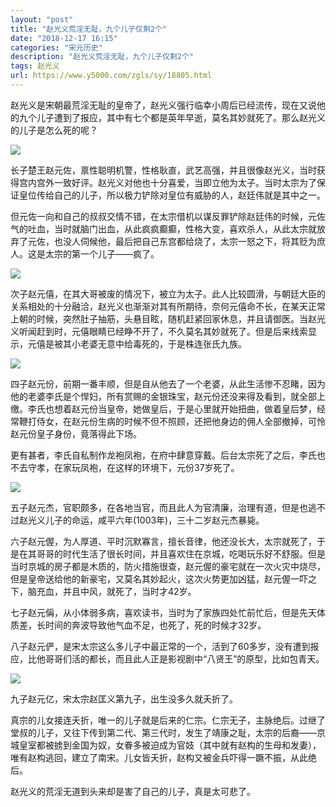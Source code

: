 ```yaml
---
layout: "post"
title: "赵光义荒淫无耻，九个儿子仅剩2个"
date: "2018-12-17 16:15"
categories: "宋元历史"
description: "赵光义荒淫无耻，九个儿子仅剩2个"
tags: 赵光义
url: https://www.y5000.com/zgls/sy/18805.html
---
```






赵光义是宋朝最荒淫无耻的皇帝了，赵光义强行临幸小周后已经流传，现在又说他的九个儿子遭到了报应，其中有七个都是英年早逝，莫名其妙就死了。那么赵光义的儿子是怎么死的呢？

![](https://img.y5000.com/uploads/allimg/170407/10325055U-0.jpg)

长子楚王赵元佐，禀性聪明机警，性格耿直，武艺高强，并且很像赵光义，当时获得宫内宫外一致好评。赵光义对他也十分喜爱，当即立他为太子。当时太宗为了保证皇位传给自己的儿子，所以极力铲除对皇位有威胁的人，赵廷伟就是其中之一。

但元佐一向和自己的叔叔交情不错，在太宗借机以谋反罪铲除赵廷伟的时候，元佐气的吐血，当时就脑门出血，从此疯疯癫癫，性格大变，喜欢杀人，从此太宗就放弃了元佐，也没人伺候他，最后把自己东宫都给烧了，太宗一怒之下，将其贬为庶人。这是太宗的第一个儿子——疯了。

![](https://img.y5000.com/uploads/allimg/170407/8-1F40G020543F.jpg)

次子赵元僖，在其大哥被废的情况下，被立为太子。此人比较圆滑，与朝廷大臣的关系相处的十分融洽，赵光义也渐渐对其有所期待，奈何元僖命不长，在某天正常上朝的时候，突然肚子抽筋，头悬目眩，随机赶紧回家休息，并且请御医。当赵光义听闻赶到时，元僖眼睛已经睁不开了，不久莫名其妙就死了。但是后来线索显示，元僖是被其小老婆无意中给毒死的，于是株连张氏九族。

![](https://img.y5000.com/uploads/allimg/170407/1032505615-1.jpg)

四子赵元份，前期一番丰顺，但是自从他去了一个老婆，从此生活惨不忍睹，因为他的老婆李氏是个悍妇，所有赏赐的金银珠宝，赵元份还没来得及看到，就全部上缴。李氏也想着赵元份当皇帝，她做皇后，于是心里就开始扭曲，做着皇后梦，经常鞭打侍女，在赵元份生病的时候不但不照顾，还把他身边的佣人全部撤掉，可怜赵元份皇子身份，竟落得此下场。

更有甚者，李氏自私制作龙袍凤袍，在府中肆意穿戴。后台太宗死了之后，李氏也不去守孝，在家玩凤袍，在这样的环境下，元份37岁死了。

![](https://img.y5000.com/uploads/allimg/170407/8-1F40G02103500.jpg)

五子赵元杰，官职颇多，在各地当官，而且此人为官清廉，治理有道，但是也逃不过赵光义儿子的命运，咸平六年(1003年)，三十二岁赵元杰暴毙。

六子赵元偓，为人厚道、平时沉默寡言，擅长音律，他还没长大，太宗就死了，于是在其哥哥的时代生活了很长时间，并且喜欢住在京城，吃喝玩乐好不舒服。但是当时京城的房子都是木质的，防火措施很查，赵元偓的豪宅就在一次火灾中烧尽，但是皇帝送给他的新豪宅，又莫名其妙起火，这次火势更加凶猛，赵元偓一吓之下，脑充血，并且中风，就死了，当时才42岁。

七子赵元偁，从小体弱多病，喜欢读书，当时为了家族四处忙前忙后，但是先天体质差，长时间的奔波导致他气血不足，也死了，死的时候才32岁。

八子赵元俨，是宋太宗这么多儿子中最正常的一个，活到了60多岁，没有遭到报应，比他哥哥们活的都长，而且此人正是影视剧中“八贤王”的原型，比如包青天。

![](https://img.y5000.com/uploads/allimg/170407/1032505F9-2.jpg)

九子赵元亿，宋太宗赵匡义第九子，出生没多久就夭折了。

真宗的儿女接连夭折，唯一的儿子就是后来的仁宗。仁宗无子，主脉绝后。过继了堂叔的儿子，又往下传到第二代、第三代时，发生了靖康之耻，太宗的后裔——京城皇室都被掳到金国为奴，女眷多被迫成为官妓（其中就有赵构的生母和发妻），唯有赵构逃回，建立了南宋。儿女皆夭折，赵构又被金兵吓得一蹶不振，从此绝后。

赵光义的荒淫无道到头来却是害了自己的儿子，真是太可悲了。
